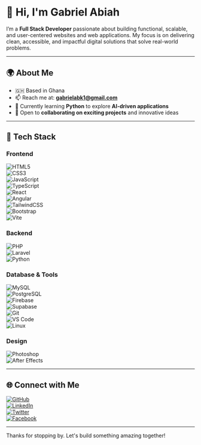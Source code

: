 # 👋 Hi, I'm Gabriel Abiah

I’m a **Full Stack Developer** passionate about building functional, scalable, and user-centered websites and web applications. My focus is on delivering clean, accessible, and impactful digital solutions that solve real-world problems.

---

## 🌍 About Me

- 🇬🇭 Based in Ghana  
- 📫 Reach me at: **gabrielabk1@gmail.com**  
- 🧠 Currently learning **Python** to explore **AI-driven applications**  
- 🤝 Open to **collaborating on exciting projects** and innovative ideas  

---

## 🚀 Tech Stack

### Frontend  
![HTML5](https://img.shields.io/badge/-HTML5-E34F26?logo=html5&logoColor=white&style=flat)  
![CSS3](https://img.shields.io/badge/-CSS3-1572B6?logo=css3&logoColor=white&style=flat)  
![JavaScript](https://img.shields.io/badge/-JavaScript-F7DF1E?logo=javascript&logoColor=black&style=flat)  
![TypeScript](https://img.shields.io/badge/-TypeScript-3178C6?logo=typescript&logoColor=white&style=flat)  
![React](https://img.shields.io/badge/-React-61DAFB?logo=react&logoColor=black&style=flat)  
![Angular](https://img.shields.io/badge/-Angular-DD0031?logo=angular&logoColor=white&style=flat)  
![TailwindCSS](https://img.shields.io/badge/-TailwindCSS-06B6D4?logo=tailwindcss&logoColor=white&style=flat)  
![Bootstrap](https://img.shields.io/badge/-Bootstrap-7952B3?logo=bootstrap&logoColor=white&style=flat)  
![Vite](https://img.shields.io/badge/-Vite-646CFF?logo=vite&logoColor=white&style=flat)

### Backend  
![PHP](https://img.shields.io/badge/-PHP-777BB4?logo=php&logoColor=white&style=flat)  
![Laravel](https://img.shields.io/badge/-Laravel-FF2D20?logo=laravel&logoColor=white&style=flat)  
![Python](https://img.shields.io/badge/-Python-3776AB?logo=python&logoColor=white&style=flat)

### Database & Tools  
![MySQL](https://img.shields.io/badge/-MySQL-4479A1?logo=mysql&logoColor=white&style=flat)  
![PostgreSQL](https://img.shields.io/badge/-PostgreSQL-4169E1?logo=postgresql&logoColor=white&style=flat)  
![Firebase](https://img.shields.io/badge/-Firebase-FFCA28?logo=firebase&logoColor=black&style=flat)  
![Supabase](https://img.shields.io/badge/-Supabase-3ECF8E?logo=supabase&logoColor=black&style=flat)  
![Git](https://img.shields.io/badge/-Git-F05032?logo=git&logoColor=white&style=flat)  
![VS Code](https://img.shields.io/badge/-VS%20Code-007ACC?logo=visualstudiocode&logoColor=white&style=flat)  
![Linux](https://img.shields.io/badge/-Linux-FCC624?logo=linux&logoColor=black&style=flat)

### Design  
![Photoshop](https://img.shields.io/badge/-Photoshop-31A8FF?logo=adobephotoshop&logoColor=white&style=flat)  
![After Effects](https://img.shields.io/badge/-After%20Effects-9999FF?logo=adobeaftereffects&logoColor=white&style=flat)

---

## 🌐 Connect with Me

[![GitHub](https://img.shields.io/badge/GitHub-100000?logo=github&logoColor=white)](https://github.com/gabrielabiah)  
[![LinkedIn](https://img.shields.io/badge/LinkedIn-0A66C2?logo=linkedin&logoColor=white)](https://www.linkedin.com/in/gabeshub/)  
[![Twitter](https://img.shields.io/badge/Twitter-1DA1F2?logo=twitter&logoColor=white)](https://twitter.com/gabriel_abiah)  
[![Facebook](https://img.shields.io/badge/Facebook-1877F2?logo=facebook&logoColor=white)](https://facebook.com/gabriel.abiah)

---

Thanks for stopping by. Let's build something amazing together!
